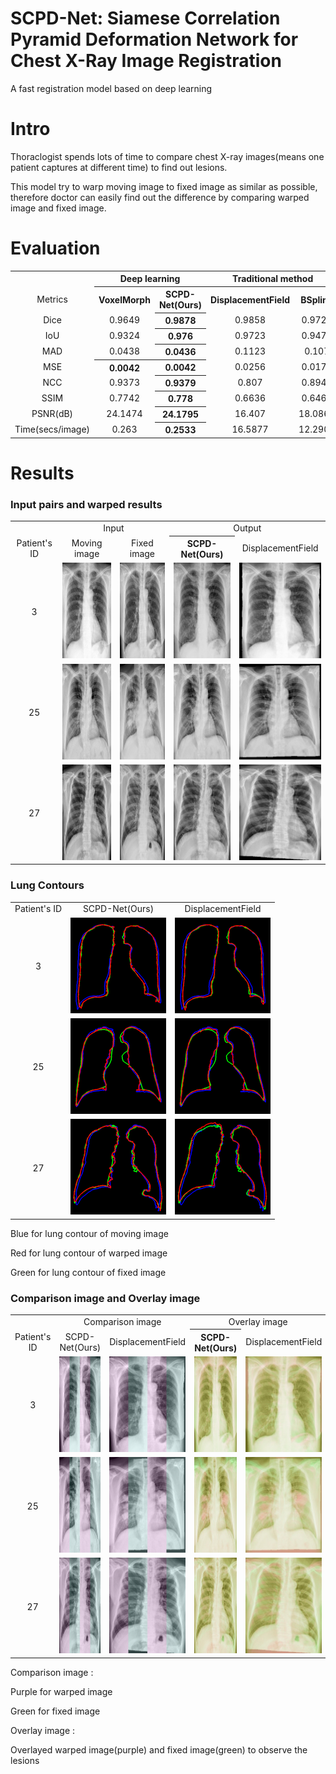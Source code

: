 SCPD-Net: Siamese Correlation Pyramid Deformation Network for Chest X-Ray Image Registration
=
A fast registration model based on deep learning

Intro
=
Thoraclogist spends lots of time to compare chest X-ray images(means one patient captures at different time) to find out lesions.

This model try to warp moving image to fixed image as similar as possible,
therefore doctor can easily find out the difference by comparing warped image and fixed image.

Evaluation
=
<table>
   <tr align="center" valign="center">
      <td></td>
      <th colspan=2>Deep learning</th>
      <th colspan=2>Traditional method</th>
   </tr>
   <tr align="center" valign="center">
      <td>Metrics</td>
      <th>VoxelMorph</th>
      <th>SCPD-Net(Ours)</th>
      <th>DisplacementField</th>
      <th>BSpline</th>
   </tr>
   <tr align="center" valign="center">
      <td>Dice</td>
      <td>0.9649</td>
      <th>0.9878</th>
      <td>0.9858</td>
      <td>0.9722</td>
   </tr>
   <tr align="center" valign="center">
      <td>IoU</td>
      <td>0.9324</td>
      <th>0.976</th>
      <td>0.9723</td>
      <td>0.9473</td>
   </tr>
   <tr align="center" valign="center">
      <td>MAD</td>
      <td>0.0438</td>
      <th>0.0436</th>
      <td>0.1123</td>
      <td>0.107</td>
   </tr>
   <tr align="center" valign="center">
      <td>MSE</td>
      <th>0.0042</th>
      <th>0.0042</th>
      <td>0.0256</td>
      <td>0.0175</td>
   </tr>
   <tr align="center" valign="center">
      <td>NCC</td>
      <td>0.9373</td>
      <th>0.9379</th>
      <td>0.807</td>
      <td>0.8949</td>
   </tr>
   <tr align="center" valign="center">
      <td>SSIM</td>
      <td>0.7742</td>
      <th>0.778</th>
      <td>0.6636</td>
      <td>0.6468</td>
   </tr>
   <tr align="center" valign="center">
      <td>PSNR(dB)</td>
      <td>24.1474</td>
      <th>24.1795</th>
      <td>16.407</td>
      <td>18.0868</td>
   </tr>
   <tr align="center" valign="center">
      <td>Time(secs/image)</td>
      <td>0.263</td>
      <th>0.2533</th>
      <td>16.5877</td>
      <td>12.2908</td>
   </tr>
</table>

Results
=
### Input pairs and warped results

<table>
   <tr align="center" valign="center">
      <td></td>
      <td colspan=2>Input</td>
      <td colspan=2>Output</td>
   </tr>
   <tr align="center" valign="center">
     <td> Patient's ID </td>
     <td> Moving image </td>
     <td> Fixed image </td>
     <th> SCPD-Net(Ours) </th>
     <td> DisplacementField</td>
   </tr>
   <tr align="center" valign="center">
     <td> 3 </td>
     <td><img src="images/Input_and_Warped/a1.png"  alt="1" width = 153px height = 153px ></td>
     <td><img src="images/Input_and_Warped/a2.jpg"  alt="1" width = 153px height = 153px ></td>
     <td><img src="images/Input_and_Warped/a3.jpg"  alt="1" width = 153px height = 153px ></td>
     <td><img src="images/Input_and_Warped/a4.jpg"  alt="1" width = 153px height = 153px ></td>
   </tr> 
   <tr align="center" valign="center">
     <td> 25 </td>
     <td><img src="images/Input_and_Warped/b1.png"  alt="1" width = 153px height = 153px ></td>
     <td><img src="images/Input_and_Warped/b2.jpg"  alt="1" width = 153px height = 153px ></td>
     <td><img src="images/Input_and_Warped/b3.jpg"  alt="1" width = 153px height = 153px ></td>
     <td><img src="images/Input_and_Warped/b4.jpg"  alt="1" width = 153px height = 153px ></td>
   </tr>
   <tr align="center" valign="center">
     <td> 27 </td>
     <td><img src="images/Input_and_Warped/c1.png"  alt="1" width = 153px height = 153px ></td>
     <td><img src="images/Input_and_Warped/c2.jpg"  alt="1" width = 153px height = 153px ></td>
     <td><img src="images/Input_and_Warped/c3.jpg"  alt="1" width = 153px height = 153px ></td>
     <td><img src="images/Input_and_Warped/c4.jpg"  alt="1" width = 153px height = 153px ></td>
   </tr>
</table>

### Lung Contours

<table>
   <tr align="center" valign="center">
     <td> Patient's ID </td>
     <td> SCPD-Net(Ours) </td>
     <td> DisplacementField </td>
   </tr>
   <tr align="center" valign="center">
     <td> 3 </td>
     <td><img src="images/Contours/l1.png"  alt="1" width = 153px height = 153px ></td>
     <td><img src="images/Contours/r1.png"  alt="1" width = 153px height = 153px ></td>
   </tr> 
   <tr align="center" valign="center">
     <td> 25 </td>
     <td><img src="images/Contours/l2.png"  alt="1" width = 153px height = 153px ></td>
     <td><img src="images/Contours/r2.png"  alt="1" width = 153px height = 153px ></td>
   </tr>
   <tr align="center" valign="center">
     <td> 27 </td>
     <td><img src="images/Contours/l3.png"  alt="1" width = 153px height = 153px ></td>
     <td><img src="images/Contours/r3.png"  alt="1" width = 153px height = 153px ></td>
   </tr>
</table>

Blue for lung contour of moving image

Red for lung contour of warped image

Green for lung contour of fixed image

### Comparison image and Overlay image

<table>
   <tr align="center" valign="center">
      <td></td>
      <td colspan=2>Comparison image</td>
      <td colspan=2>Overlay image</td>
   </tr>
   <tr align="center" valign="center">
     <td> Patient's ID </td>
     <td> SCPD-Net(Ours) </td>
     <td> DisplacementField </td>
     <th> SCPD-Net(Ours) </th>
     <td> DisplacementField</td>
   </tr>
   <tr align="center" valign="center">
     <td> 3 </td>
     <td><img src="images/Comparison_and_Overlay/a1.jpg"  alt="1" width = 153px height = 153px ></td>
     <td><img src="images/Comparison_and_Overlay/a2.jpg"  alt="1" width = 153px height = 153px ></td>
     <td><img src="images/Comparison_and_Overlay/a3.jpg"  alt="1" width = 153px height = 153px ></td>
     <td><img src="images/Comparison_and_Overlay/a4.jpg"  alt="1" width = 153px height = 153px ></td>
   </tr> 
   <tr align="center" valign="center">
     <td> 25 </td>
     <td><img src="images/Comparison_and_Overlay/b1.jpg"  alt="1" width = 153px height = 153px ></td>
     <td><img src="images/Comparison_and_Overlay/b2.jpg"  alt="1" width = 153px height = 153px ></td>
     <td><img src="images/Comparison_and_Overlay/b3.jpg"  alt="1" width = 153px height = 153px ></td>
     <td><img src="images/Comparison_and_Overlay/b4.jpg"  alt="1" width = 153px height = 153px ></td>
   </tr>
   <tr align="center" valign="center">
     <td> 27 </td>
     <td><img src="images/Comparison_and_Overlay/c1.jpg"  alt="1" width = 153px height = 153px ></td>
     <td><img src="images/Comparison_and_Overlay/c2.jpg"  alt="1" width = 153px height = 153px ></td>
     <td><img src="images/Comparison_and_Overlay/c3.jpg"  alt="1" width = 153px height = 153px ></td>
     <td><img src="images/Comparison_and_Overlay/c4.jpg"  alt="1" width = 153px height = 153px ></td>
   </tr>
</table>
Comparison image : 

Purple for warped image

Green for fixed image

Overlay image :

Overlayed warped image(purple) and fixed image(green) to observe the lesions
